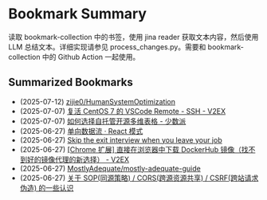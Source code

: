 # Bookmark Summary 
读取 bookmark-collection 中的书签，使用 jina reader 获取文本内容，然后使用 LLM 总结文本。详细实现请参见 process_changes.py。需要和 bookmark-collection 中的 Github Action 一起使用。
    
## Summarized Bookmarks
- (2025-07-12) [zijie0/HumanSystemOptimization](202507/2025-07-12-zijie0-humansystemoptimization.md)
- (2025-07-07) [复活 CentOS 7 的 VSCode Remote - SSH - V2EX](202507/2025-07-07-%E5%A4%8D%E6%B4%BB-centos-7-%E7%9A%84-vscode-remote---ssh---v2ex.md)
- (2025-07-07) [如何选择自托管开源多维表格 - 少数派](202507/2025-07-07-%E5%A6%82%E4%BD%95%E9%80%89%E6%8B%A9%E8%87%AA%E6%89%98%E7%AE%A1%E5%BC%80%E6%BA%90%E5%A4%9A%E7%BB%B4%E8%A1%A8%E6%A0%BC---%E5%B0%91%E6%95%B0%E6%B4%BE.md)
- (2025-06-27) [单向数据流 · React 模式](202506/2025-06-27-%E5%8D%95%E5%90%91%E6%95%B0%E6%8D%AE%E6%B5%81-%C2%B7-react-%E6%A8%A1%E5%BC%8F.md)
- (2025-06-27) [Skip the exit interview when you leave your job](202506/2025-06-27-skip-the-exit-interview-when-you-leave-your-job.md)
- (2025-06-27) [[Chrome 扩展] 直接在浏览器中下载 DockerHub 镜像（找不到好的镜像代理的新选择） - V2EX](202506/2025-06-27-%5Bchrome-%E6%89%A9%E5%B1%95%5D-%E7%9B%B4%E6%8E%A5%E5%9C%A8%E6%B5%8F%E8%A7%88%E5%99%A8%E4%B8%AD%E4%B8%8B%E8%BD%BD-dockerhub-%E9%95%9C%E5%83%8F%EF%BC%88%E6%89%BE%E4%B8%8D%E5%88%B0%E5%A5%BD%E7%9A%84%E9%95%9C%E5%83%8F%E4%BB%A3%E7%90%86%E7%9A%84%E6%96%B0%E9%80%89%E6%8B%A9%EF%BC%89---v2ex.md)
- (2025-06-27) [MostlyAdequate/mostly-adequate-guide](202506/2025-06-27-mostlyadequate-mostly-adequate-guide.md)
- (2025-06-27) [关于 SOP(同源策略) / CORS(跨源资源共享) / CSRF(跨站请求伪造) 的一些认识](202506/2025-06-27-%E5%85%B3%E4%BA%8E-sop%28%E5%90%8C%E6%BA%90%E7%AD%96%E7%95%A5%29-cors%28%E8%B7%A8%E6%BA%90%E8%B5%84%E6%BA%90%E5%85%B1%E4%BA%AB%29-csrf%28%E8%B7%A8%E7%AB%99%E8%AF%B7%E6%B1%82%E4%BC%AA%E9%80%A0%29-%E7%9A%84%E4%B8%80%E4%BA%9B%E8%AE%A4%E8%AF%86.md)
